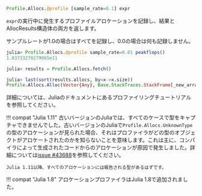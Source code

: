 ```julia
Profile.Allocs.@profile [sample_rate=0.1] expr
```

`expr`の実行中に発生するプロファイルアロケーションを記録し、結果とAllocResults構造体の両方を返します。

サンプルレートが1.0の場合はすべてを記録し、0.0の場合は何も記録しません。

```julia
julia> Profile.Allocs.@profile sample_rate=0.01 peakflops()
1.03733270279065e11

julia> results = Profile.Allocs.fetch()

julia> last(sort(results.allocs, by=x->x.size))
Profile.Allocs.Alloc(Vector{Any}, Base.StackTraces.StackFrame[_new_array_ at array.c:127, ...], 5576)
```

詳細については、Juliaのドキュメントにあるプロファイリングチュートリアルを参照してください。

!!! compat "Julia 1.11"
    古いバージョンのJuliaでは、すべてのケースで型をキャプチャできませんでした。古いバージョンのJuliaで`Profile.Allocs.UnknownType`の型のアロケーションが見られた場合、それはプロファイラがどの型のオブジェクトがアロケートされたのかを知らないことを意味します。これは主に、コンパイラによって生成されたコードからのアロケーションが原因で発生しました。詳細については[issue #43688](https://github.com/JuliaLang/julia/issues/43688)を参照してください。

    Julia 1.11以降、すべてのアロケーションには報告される型があるはずです。


!!! compat "Julia 1.8"
    アロケーションプロファイラはJulia 1.8で追加されました。

